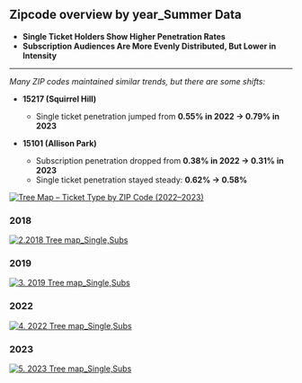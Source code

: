 ## Zipcode overview by year_Summer Data
* **Single Ticket Holders Show Higher Penetration Rates**  
* **Subscription Audiences Are More Evenly Distributed, But Lower in Intensity**  

---

*Many ZIP codes maintained similar trends, but there are some shifts:*

- **15217 (Squirrel Hill)**  
  - Single ticket penetration jumped from **0.55% in 2022 → 0.79% in 2023**

- **15101 (Allison Park)**  
  - Subscription penetration dropped from **0.38% in 2022 → 0.31% in 2023**  
  - Single ticket penetration stayed steady: **0.62% → 0.58%**

<div class='tableauPlaceholder' id='viz1742954431278' style='position: relative'><noscript><a href='#'><img alt='Tree Map – Ticket Type by ZIP Code (2022–2023) ' src='https:&#47;&#47;public.tableau.com&#47;static&#47;images&#47;Tr&#47;TreeMapTicketTypebyZIPCode20222023&#47;TreeMapTicketTypebyZIPCode20222023&#47;1_rss.png' style='border: none' /></a></noscript><object class='tableauViz'  style='display:none;'><param name='host_url' value='https%3A%2F%2Fpublic.tableau.com%2F' /> <param name='embed_code_version' value='3' /> <param name='site_root' value='' /><param name='name' value='TreeMapTicketTypebyZIPCode20222023&#47;TreeMapTicketTypebyZIPCode20222023' /><param name='tabs' value='no' /><param name='toolbar' value='yes' /><param name='static_image' value='https:&#47;&#47;public.tableau.com&#47;static&#47;images&#47;Tr&#47;TreeMapTicketTypebyZIPCode20222023&#47;TreeMapTicketTypebyZIPCode20222023&#47;1.png' /> <param name='animate_transition' value='yes' /><param name='display_static_image' value='yes' /><param name='display_spinner' value='yes' /><param name='display_overlay' value='yes' /><param name='display_count' value='yes' /><param name='language' value='en-US' /><param name='filter' value='publish=yes' /></object></div>           
<script type='text/javascript'>             
  var divElement = document.getElementById('viz1742954431278');                 
  var vizElement = divElement.getElementsByTagName('object')[0];           
  vizElement.style.width='100%';vizElement.style.height=(divElement.offsetWidth*0.75)+'px';                
  var scriptElement = document.createElement('script');            
  scriptElement.src = 'https://public.tableau.com/javascripts/api/viz_v1.js';     
  vizElement.parentNode.insertBefore(scriptElement, vizElement);          
</script>


### 2018
<div class='tableauPlaceholder' id='viz1738721003276' style='position: relative'><noscript><a href='#'><img alt='2.2018 Tree map_Single,Subs ' src='https:&#47;&#47;public.tableau.com&#47;static&#47;images&#47;20&#47;2018Treemap&#47;2_2018Treemap_SingleSubs&#47;1_rss.png' style='border: none' /></a></noscript><object class='tableauViz'  style='display:none;'><param name='host_url' value='https%3A%2F%2Fpublic.tableau.com%2F' /> <param name='embed_code_version' value='3' /> <param name='site_root' value='' /><param name='name' value='2018Treemap&#47;2_2018Treemap_SingleSubs' /><param name='tabs' value='no' /><param name='toolbar' value='yes' /><param name='static_image' value='https:&#47;&#47;public.tableau.com&#47;static&#47;images&#47;20&#47;2018Treemap&#47;2_2018Treemap_SingleSubs&#47;1.png' /> <param name='animate_transition' value='yes' /><param name='display_static_image' value='yes' /><param name='display_spinner' value='yes' /><param name='display_overlay' value='yes' /><param name='display_count' value='yes' /><param name='language' value='en-US' /></object></div>    
<script type='text/javascript'>            
  var divElement = document.getElementById('viz1738721003276');    
  var vizElement = divElement.getElementsByTagName('object')[0];            
  if ( divElement.offsetWidth > 800 ) { vizElement.style.width='1200px';vizElement.style.height='1327px';} else if ( divElement.offsetWidth > 500 ) { vizElement.style.width='1200px';vizElement.style.height='1327px';} else { vizElement.style.width='100%';vizElement.style.height='1477px';}              
  var scriptElement = document.createElement('script');             
  scriptElement.src = 'https://public.tableau.com/javascripts/api/viz_v1.js';          
  vizElement.parentNode.insertBefore(scriptElement, vizElement);           
</script>

### 2019
<div class='tableauPlaceholder' id='viz1738721063588' style='position: relative'><noscript><a href='#'><img alt='3. 2019 Tree map_Single,Subs ' src='https:&#47;&#47;public.tableau.com&#47;static&#47;images&#47;20&#47;2019Treemap&#47;3_2019Treemap_SingleSubs&#47;1_rss.png' style='border: none' /></a></noscript><object class='tableauViz'  style='display:none;'><param name='host_url' value='https%3A%2F%2Fpublic.tableau.com%2F' /> <param name='embed_code_version' value='3' /> <param name='site_root' value='' /><param name='name' value='2019Treemap&#47;3_2019Treemap_SingleSubs' /><param name='tabs' value='no' /><param name='toolbar' value='yes' /><param name='static_image' value='https:&#47;&#47;public.tableau.com&#47;static&#47;images&#47;20&#47;2019Treemap&#47;3_2019Treemap_SingleSubs&#47;1.png' /> <param name='animate_transition' value='yes' /><param name='display_static_image' value='yes' /><param name='display_spinner' value='yes' /><param name='display_overlay' value='yes' /><param name='display_count' value='yes' /><param name='language' value='en-US' /></object></div>         
<script type='text/javascript'>        
  var divElement = document.getElementById('viz1738721063588');       
  var vizElement = divElement.getElementsByTagName('object')[0];          
  if ( divElement.offsetWidth > 800 ) { vizElement.style.width='1200px';vizElement.style.height='1327px';} else if ( divElement.offsetWidth > 500 ) { vizElement.style.width='1200px';vizElement.style.height='1327px';} else { vizElement.style.width='100%';vizElement.style.height='1477px';}                
  var scriptElement = document.createElement('script');            
  scriptElement.src = 'https://public.tableau.com/javascripts/api/viz_v1.js';        
  vizElement.parentNode.insertBefore(scriptElement, vizElement);           
</script>

### 2022
<div class='tableauPlaceholder' id='viz1738721150449' style='position: relative'><noscript><a href='#'><img alt='4. 2022 Tree map_Single,Subs ' src='https:&#47;&#47;public.tableau.com&#47;static&#47;images&#47;20&#47;2022Treemap&#47;4_2022Treemap_SingleSubs&#47;1_rss.png' style='border: none' /></a></noscript><object class='tableauViz'  style='display:none;'><param name='host_url' value='https%3A%2F%2Fpublic.tableau.com%2F' /> <param name='embed_code_version' value='3' /> <param name='site_root' value='' /><param name='name' value='2022Treemap&#47;4_2022Treemap_SingleSubs' /><param name='tabs' value='no' /><param name='toolbar' value='yes' /><param name='static_image' value='https:&#47;&#47;public.tableau.com&#47;static&#47;images&#47;20&#47;2022Treemap&#47;4_2022Treemap_SingleSubs&#47;1.png' /> <param name='animate_transition' value='yes' /><param name='display_static_image' value='yes' /><param name='display_spinner' value='yes' /><param name='display_overlay' value='yes' /><param name='display_count' value='yes' /><param name='language' value='en-US' /></object></div>       
<script type='text/javascript'>               
  var divElement = document.getElementById('viz1738721150449');          
  var vizElement = divElement.getElementsByTagName('object')[0];            
  if ( divElement.offsetWidth > 800 ) { vizElement.style.width='1200px';vizElement.style.height='1327px';} else if ( divElement.offsetWidth > 500 ) { vizElement.style.width='1200px';vizElement.style.height='1327px';} else { vizElement.style.width='100%';vizElement.style.height='1477px';}               
  var scriptElement = document.createElement('script');              
  scriptElement.src = 'https://public.tableau.com/javascripts/api/viz_v1.js';         
  vizElement.parentNode.insertBefore(scriptElement, vizElement);     
</script>

### 2023
<div class='tableauPlaceholder' id='viz1738721194724' style='position: relative'><noscript><a href='#'><img alt='5. 2023 Tree map_Single,Subs ' src='https:&#47;&#47;public.tableau.com&#47;static&#47;images&#47;20&#47;2023Treemap&#47;5_2023Treemap_SingleSubs&#47;1_rss.png' style='border: none' /></a></noscript><object class='tableauViz'  style='display:none;'><param name='host_url' value='https%3A%2F%2Fpublic.tableau.com%2F' /> <param name='embed_code_version' value='3' /> <param name='site_root' value='' /><param name='name' value='2023Treemap&#47;5_2023Treemap_SingleSubs' /><param name='tabs' value='no' /><param name='toolbar' value='yes' /><param name='static_image' value='https:&#47;&#47;public.tableau.com&#47;static&#47;images&#47;20&#47;2023Treemap&#47;5_2023Treemap_SingleSubs&#47;1.png' /> <param name='animate_transition' value='yes' /><param name='display_static_image' value='yes' /><param name='display_spinner' value='yes' /><param name='display_overlay' value='yes' /><param name='display_count' value='yes' /><param name='language' value='en-US' /></object></div>          
<script type='text/javascript'>               
  var divElement = document.getElementById('viz1738721194724');          
  var vizElement = divElement.getElementsByTagName('object')[0];           
  if ( divElement.offsetWidth > 800 ) { vizElement.style.width='1200px';vizElement.style.height='1327px';} else if ( divElement.offsetWidth > 500 ) { vizElement.style.width='1200px';vizElement.style.height='1327px';} else { vizElement.style.width='100%';vizElement.style.height='1477px';}            
  var scriptElement = document.createElement('script');            
  scriptElement.src = 'https://public.tableau.com/javascripts/api/viz_v1.js';       
  vizElement.parentNode.insertBefore(scriptElement, vizElement);       
</script>
